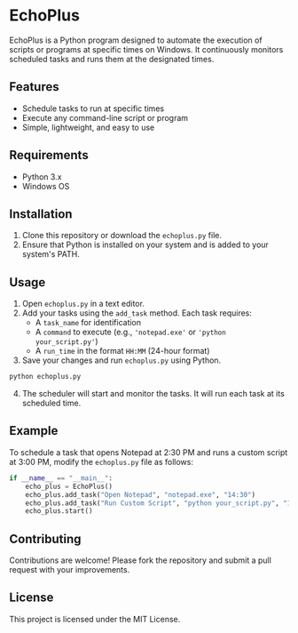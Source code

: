 # EchoPlus

EchoPlus is a Python program designed to automate the execution of scripts or programs at specific times on Windows. It continuously monitors scheduled tasks and runs them at the designated times.

## Features

- Schedule tasks to run at specific times
- Execute any command-line script or program
- Simple, lightweight, and easy to use

## Requirements

- Python 3.x
- Windows OS

## Installation

1. Clone this repository or download the `echoplus.py` file.
2. Ensure that Python is installed on your system and is added to your system's PATH.

## Usage

1. Open `echoplus.py` in a text editor.
2. Add your tasks using the `add_task` method. Each task requires:
   - A `task_name` for identification
   - A `command` to execute (e.g., `'notepad.exe'` or `'python your_script.py'`)
   - A `run_time` in the format `HH:MM` (24-hour format)
3. Save your changes and run `echoplus.py` using Python.

```bash
python echoplus.py
```

4. The scheduler will start and monitor the tasks. It will run each task at its scheduled time.

## Example

To schedule a task that opens Notepad at 2:30 PM and runs a custom script at 3:00 PM, modify the `echoplus.py` file as follows:

```python
if __name__ == "__main__":
    echo_plus = EchoPlus()
    echo_plus.add_task("Open Notepad", "notepad.exe", "14:30")
    echo_plus.add_task("Run Custom Script", "python your_script.py", "15:00")
    echo_plus.start()
```

## Contributing

Contributions are welcome! Please fork the repository and submit a pull request with your improvements.

## License

This project is licensed under the MIT License.